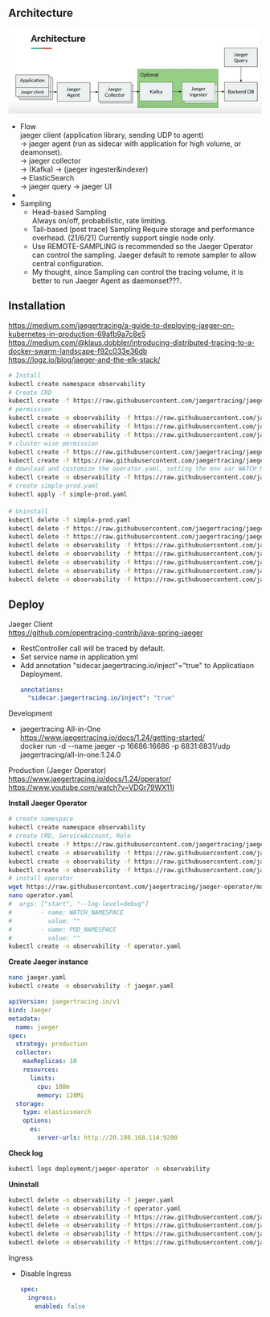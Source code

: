 ## Architecture
![](jaeger.png)
- Flow  
  jaeger client (application library, sending UDP to agent)  
  -> jaeger agent (run as sidecar with application for high volume, or deamonset).  
  -> jaeger collector  
  -> (Kafka) -> (jaeger ingester&indexer)  
  -> ElasticSearch  
  -> jaeger query -> jaeger UI
- 
- Sampling
  - Head-based Sampling  
    Always on/off, probabilistic, rate limiting.
  - Tail-based (post trace) Sampling
    Require storage and performance overhead. (21/6/21) Currently support single node only. 
  - Use REMOTE-SAMPLING is recommended so the Jaeger Operator can control the sampling. Jaeger default to remote sampler to allow central configuration.
  - My thought, since Sampling can control the tracing volume, it is better to run Jaeger Agent as daemonset???.

## Installation
https://medium.com/jaegertracing/a-guide-to-deploying-jaeger-on-kubernetes-in-production-69afb9a7c8e5  
https://medium.com/@klaus.dobbler/introducing-distributed-tracing-to-a-docker-swarm-landscape-f92c033e36db  
https://logz.io/blog/jaeger-and-the-elk-stack/

```sh
# Install
kubectl create namespace observability
# Create CRD
kubectl create -f https://raw.githubusercontent.com/jaegertracing/jaeger-operator/master/deploy/crds/jaegertracing.io_jaegers_crd.yaml
# permission
kubectl create -n observability -f https://raw.githubusercontent.com/jaegertracing/jaeger-operator/master/deploy/service_account.yaml
kubectl create -n observability -f https://raw.githubusercontent.com/jaegertracing/jaeger-operator/master/deploy/role.yaml
kubectl create -n observability -f https://raw.githubusercontent.com/jaegertracing/jaeger-operator/master/deploy/role_binding.yaml
# cluster-wise permission
kubectl create -f https://raw.githubusercontent.com/jaegertracing/jaeger-operator/master/deploy/cluster_role.yaml
kubectl create -f https://raw.githubusercontent.com/jaegertracing/jaeger-operator/master/deploy/cluster_role_binding.yaml
# download and customize the operator.yaml, setting the env var WATCH_NAMESPACE to have an empty value, so that it can watch for instances across all namespaces
kubectl create -n observability -f https://raw.githubusercontent.com/jaegertracing/jaeger-operator/master/deploy/operator.yaml
# create simple-prod.yaml
kubectl apply -f simple-prod.yaml

# Uninstall
kubectl delete -f simple-prod.yaml
kubectl delete -f https://raw.githubusercontent.com/jaegertracing/jaeger-operator/master/deploy/cluster_role.yaml
kubectl delete -f https://raw.githubusercontent.com/jaegertracing/jaeger-operator/master/deploy/cluster_role_binding.yaml
kubectl delete -n observability -f https://raw.githubusercontent.com/jaegertracing/jaeger-operator/master/deploy/operator.yaml
kubectl delete -n observability -f https://raw.githubusercontent.com/jaegertracing/jaeger-operator/master/deploy/role_binding.yaml
kubectl delete -n observability -f https://raw.githubusercontent.com/jaegertracing/jaeger-operator/master/deploy/role.yaml
kubectl delete -n observability -f https://raw.githubusercontent.com/jaegertracing/jaeger-operator/master/deploy/service_account.yaml
kubectl delete -n observability -f https://raw.githubusercontent.com/jaegertracing/jaeger-operator/master/deploy/crds/jaegertracing.io_jaegers_crd.yaml
```

## Deploy
Jaeger Client  
https://github.com/opentracing-contrib/java-spring-jaeger  
- RestController call will be traced by default.
- Set service name in application.yml
- Add annotation "sidecar.jaegertracing.io/inject"="true" to Applicatiaon Deployment.  
  ```yaml
  annotations:
    "sidecar.jaegertracing.io/inject": "true"
  ```

Development
- jaegertracing All-in-One  
  https://www.jaegertracing.io/docs/1.24/getting-started/  
  docker run -d --name jaeger -p 16686:16686 -p 6831:6831/udp jaegertracing/all-in-one:1.24.0  

Production (Jaeger Operator)  
https://www.jaegertracing.io/docs/1.24/operator/  
https://www.youtube.com/watch?v=VDGr79WX11I  

**Install Jaeger Operator**  
```sh
# create namespace
kubectl create namespace observability
# create CRD, ServiceAccount, Role
kubectl create -f https://raw.githubusercontent.com/jaegertracing/jaeger-operator/master/deploy/crds/jaegertracing.io_jaegers_crd.yaml
kubectl create -n observability -f https://raw.githubusercontent.com/jaegertracing/jaeger-operator/master/deploy/service_account.yaml
kubectl create -n observability -f https://raw.githubusercontent.com/jaegertracing/jaeger-operator/master/deploy/role.yaml
kubectl create -n observability -f https://raw.githubusercontent.com/jaegertracing/jaeger-operator/master/deploy/role_binding.yaml
# install operator
wget https://raw.githubusercontent.com/jaegertracing/jaeger-operator/master/deploy/operator.yaml  
nano operator.yaml
#  args: ["start", "--log-level=debug"]
#        - name: WATCH_NAMESPACE
#          value: ""
#        - name: POD_NAMESPACE
#          value: ""
kubectl create -n observability -f operator.yaml
```
**Create Jaeger instance**  
```sh
nano jaeger.yaml  
kubectl create -n observability -f jaeger.yaml   
```
```yaml
apiVersion: jaegertracing.io/v1
kind: Jaeger
metadata:
  name: jaeger
spec:
  strategy: production
  collector:
    maxReplicas: 10
    resources:
      limits:
        cpu: 100m
        memory: 128Mi
  storage:
    type: elasticsearch
    options:
      es:
        server-urls: http://20.198.168.114:9200
```

**Check log**  
```sh
kubectl logs deployment/jaeger-operator -n observability
```

**Uninstall**  
```sh
kubectl delete -n observability -f jaeger.yaml
kubectl delete -n observability -f operator.yaml
kubectl delete -n observability -f https://raw.githubusercontent.com/jaegertracing/jaeger-operator/master/deploy/role_binding.yaml
kubectl delete -n observability -f https://raw.githubusercontent.com/jaegertracing/jaeger-operator/master/deploy/role.yaml
kubectl delete -n observability -f https://raw.githubusercontent.com/jaegertracing/jaeger-operator/master/deploy/service_account.yaml
kubectl delete -n observability -f https://raw.githubusercontent.com/jaegertracing/jaeger-operator/master/deploy/crds/jaegertracing.io_jaegers_crd.yaml

```
Ingress
- Disable Ingress
  ```yaml
  spec:
    ingress:
      enabled: false
  ```
